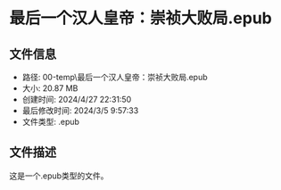 ﻿# 最后一个汉人皇帝：崇祯大败局.epub

## 文件信息
- 路径: 00-temp\最后一个汉人皇帝：崇祯大败局.epub
- 大小: 20.87 MB
- 创建时间: 2024/4/27 22:31:50
- 最后修改时间: 2024/3/5 9:57:33
- 文件类型: .epub

## 文件描述
这是一个.epub类型的文件。

